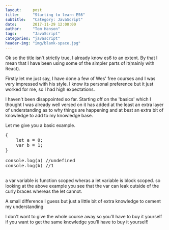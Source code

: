 ```yaml
---
layout:     post
title:      "Starting to learn ES6"
subtitle:   "Category: JavaScript"
date:       2017-11-29 12:00:00
author:     "Tom Hanson"
tags:       "JavaScript"
categories: "javascript"
header-img: "img/blank-space.jpg"
---
```


<p>Ok so the title isn't strictly true, I already know es6 to an extent. By that I mean that I have been using some of the simpler parts of it(mainly with React).</p>
<p>Firstly let me just say, I have done a few of Wes' free courses and I was very impressed with his style. I know its personal preference but it just worked for me, so I had high expectations.</p>
<p>I haven't been disappointed so far. Starting off on the 'basics' which I thought I was already well versed on it has added at the least an extra layer of understanding as to why things are happening and at best an extra bit of knowledge to add to my knowledge base.</p>
<p>Let me give you a basic example.</p>
<pre>
{
    let a = 0;
    var b = 1;
}
&nbsp;
console.log(a) //undefined 
console.log(b) //1

</pre>

<p>a var variable is function scoped wheras a let variable is block scoped. so looking at the above example you see that the var can leak outside of the curly braces whereas the let cannot.</p>
<p>A small difference I guess but just a little bit of extra knowledge to cement my understanding</p>
<p>I don't want to give the whole course away so you'll have to buy it yourself if you want to get the same knowledge you'll have to buy it yourself! </p>
